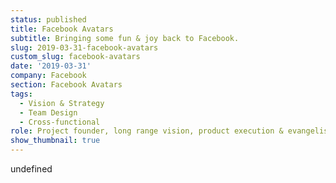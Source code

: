 ```yaml
---
status: published
title: Facebook Avatars
subtitle: Bringing some fun & joy back to Facebook.
slug: 2019-03-31-facebook-avatars
custom_slug: facebook-avatars
date: '2019-03-31'
company: Facebook
section: Facebook Avatars
tags:
  - Vision & Strategy
  - Team Design
  - Cross-functional
role: Project founder, long range vision, product execution & evangelism.
show_thumbnail: true
---
```

undefined